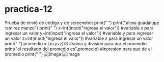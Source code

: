 # practica-12
Prueba de envió de código y de screenshot
print(" ")
print("alexa guadalupe ramirez manzo")
print(" ")
x=int(input("ingresa el valor")) #variable x para ingresar un valor
y=int(input("ingresa el valor")) #variable y para ingresar un valor
z=int(input("ingresa el valor")) #variable z para ingresar un valor
print(" ")
promedio = (x+y+z)/3 #suma y division para dar el promedio
print("el resultado del promedio es",promedio) #inpresion para que de el promedio
print(" ")
![image](https://github.com/user-attachments/assets/656fbbc0-411f-434f-b2d2-466236fdadfd)
![image](https://github.com/user-attachments/assets/58f9d027-493b-40c0-91e6-fd23fc43c0db)


